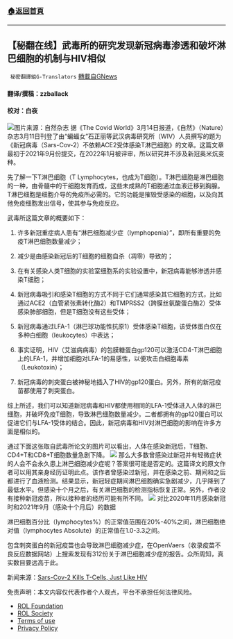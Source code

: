 ###  [:house:返回首頁](https://github.com/ourhimalayas/txt)
---


## 【秘翻在线】武毒所的研究发现新冠病毒渗透和破坏淋巴细胞的机制与HIV相似
` 秘密翻譯組G-Translators` [轉載自GNews](https://gnews.org/zh-hans/2165656/)

#### 翻译/撰稿：zzballack

#### 校对：白夜
![](https://assets.gnews.org/wp-content/uploads/2022/03/image-1577.png)图片来源：自然杂志
据《The Covid World》3月14日报道，《自然》（Nature）杂志3月11日刊登了由“蝙蝠女”石正丽等武汉病毒研究所（WIV）人员撰写的题为《新冠病毒（Sars-Cov-2）不依赖ACE2受体感染T淋巴细胞》的文章。这篇文章最初于2021年9月份提交，在2022年1月被评审，所以研究并不涉及新冠奥米炕变种。

先了解一下T淋巴细胞（T Lymphocytes，也成为T细胞）。T淋巴细胞是淋巴细胞的一种，由骨髓中的干细胞发育而成，这些未成熟的T细胞通过血液迁移到胸腺。T淋巴细胞是细胞介导的免疫所必需的。它的功能是摧毁受感染的细胞，以及向其他免疫细胞发出信号，使其参与免疫反应。

武毒所这篇文章的概要如下：

1. 许多新冠重症病人患有“淋巴细胞减少症（lymphopenia）”，即所有重要的免疫T淋巴细胞数量减少；

2. 减少是由感染新冠后的T细胞的细胞自杀（凋零）导致的；

3. 在有关感染人类T细胞的实验室细胞系的实验设置中，新冠病毒能够渗透并感染T细胞；

4. 新冠病毒吸引和感染T细胞的方式不同于它们通常感染其它细胞的方式，比如通过ACE2（血管紧张素转化酶2）和TMPRSS2（跨膜丝氨酸蛋白酶2）受体感染肺部细胞，但是T细胞没有这些受体；

5. 新冠病毒通过LFA-1（淋巴球功能性抗原1）受体感染T细胞，该受体蛋白仅在多种白细胞（leukocytes）中表达；

6. 事实证明，HIV（艾滋病病毒）的包膜糖蛋白gp120可以激活CD4-T淋巴细胞上的LFA-1，并增加细胞对LFA-1的易感性，以便攻击白细胞毒素（Leukotoxin）；

7. 新冠病毒的刺突蛋白被神秘地插入了HIV的gp120蛋白。另外，所有的新冠疫苗都使用了刺突蛋白。

综上所述，我们可以知道新冠病毒和HIV都使用相同的LFA-1受体进入人体的淋巴细胞，并破坏免疫T细胞，导致淋巴细胞数量减少。二者都拥有的gp120蛋白可以促进它们与LFA-1受体的结合。因此，新冠病毒和HIV对淋巴细胞的影响在许多方面是相似的。

通过下面这张取自武毒所论文的图片可以看出，人体在感染新冠后，T细胞、CD4+T和CD8+T细胞数量急剧下降。
![](https://assets.gnews.org/wp-content/uploads/2022/03/image-1112.png)
那么大多数曾感染过新冠并有轻微症状的人会不会永久患上淋巴细胞减少症呢？答案很可能是否定的。这篇译文的原文作者可以用其亲身经历证明此点。该作者曾感染过新冠，并在感染之前、期间和之后都进行了血液检测。结果显示，新冠轻症期间淋巴细胞确实急剧减少，几乎降到了最低水平。但感染十个月之后，有关淋巴细胞的检测指标恢复正常。另外，作者没有接种新冠疫苗，所以接种者的经历可能有所不同。
![](https://assets.gnews.org/wp-content/uploads/2022/03/image-1578.png)
对比2020年11月感染新冠时和2021年9月（感染十个月后）的数据

淋巴细胞百分比（lymphocytes%）的正常值范围在20%-40%之间，淋巴细胞绝对值（lymphocytes Absolute）的正常值在1.0-3.3之间。

包含刺突蛋白的新冠疫苗也会导致淋巴细胞减少症，在OpenVaers（收录疫苗不良反应数据网站）上搜索发现有312份关于淋巴细胞减少症的报告。众所周知，真实数目要远高于此。

新闻来源：[Sars-Cov-2 Kills T-Cells, Just Like HIV](https://thecovidworld.com/sars-cov-2-kills-t-cells-just-like-hiv/)



 

免责声明：本文内容仅代表作者个人观点，平台不承担任何法律风险。

- [ROL Foundation](https://rolfoundation.org/)
- [ROL Society](https://rolsociety.org/)
- [Terms of use](https://gnews.org/terms-of-use-3/)
- [Privacy Policy](https://gnews.org/privacy-policy/)
